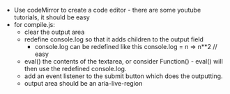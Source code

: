 - Use codeMirror to create a code editor - there are some youtube tutorials, it should be easy
- for compile.js:
  - clear the output area
  - redefine console.log so that it adds children to the output field
    - console.log can be redefined like this
      console.log = n => n**2 // easy
  - eval() the contents of the textarea, or consider Function() - eval() will then use the redefined console.log.
  - add an event listener to the submit button which does the outputting.
  - output area should be an aria-live-region